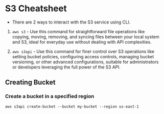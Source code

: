 # S3 Cheatsheet
- There are 2 ways to interact with the S3 service using CLI.
 1. ```aws s3``` - Use this command for straightforward file operations like copying, moving, removing, and syncing files between your local system and S3, ideal for everyday use without dealing with API complexities.
 
 2. ```aws s3api``` - Use this command for finer control over S3 operations like setting bucket policies, configuring access controls, managing bucket versioning, or other advanced configurations, suitable for administrators or developers leveraging the full power of the S3 API.

## Creating Bucket

### Create a bucket in a specified region
```text
aws s3api create-bucket --bucket my-bucket --region us-east-1
```
